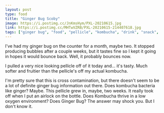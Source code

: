 ```yaml
---
layout: post
type: food
title: "Ginger Bug Scoby"
image: https://i.postimg.cc/JnKmsHym/PXL-20210615.jpg
link: https://i.postimg.cc/MHTwVZRB/PXL-20210615-214407618.jpg
tags: ["ginger bug", "food", "pellicle", "kombucha", "drink", "snack", "update"]
---
```

I've had my ginger bug on the counter for a month, maybe two.  It stopped producing bubbles after a couple weeks, but it tastes fine so I kept it going in hopes it would bounce back.  Well, it probably bounces now.

I pulled a very nice looking pellicle off of it today and... it's tasty.  Much softer and fruitier than the pellicle's off my actual kombucha.  

I'm pretty sure that this is cross contamination, but there doesn't seem to be a lot of definite ginger bug information out there.  Does kombucha bacteria like ginger?  Maybe.  This pellicle grew in, maybe, two weeks.  It really took off when I put an airlock on the bottle.  Does Kombucha thrive in a low oxygen environment?  Does Ginger Bug?  The answer may shock you.  But I don't know it.
